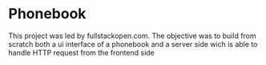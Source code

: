 # Phonebook

This project was led by fullstackopen.com. The objective was to build from scratch both a ui interface of a phonebook and a server side wich is able to handle HTTP request from the frontend side
